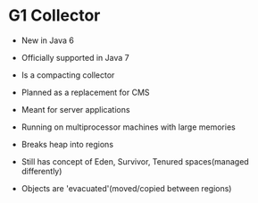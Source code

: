 # G1 Collector

- New in Java 6

- Officially supported in Java 7

- Is a compacting collector

- Planned as a replacement for CMS

- Meant for server applications

- Running on multiprocessor machines with large memories

- Breaks heap into regions

- Still has concept of Eden, Survivor, Tenured spaces(managed differently)

- Objects are 'evacuated'(moved/copied between regions)
